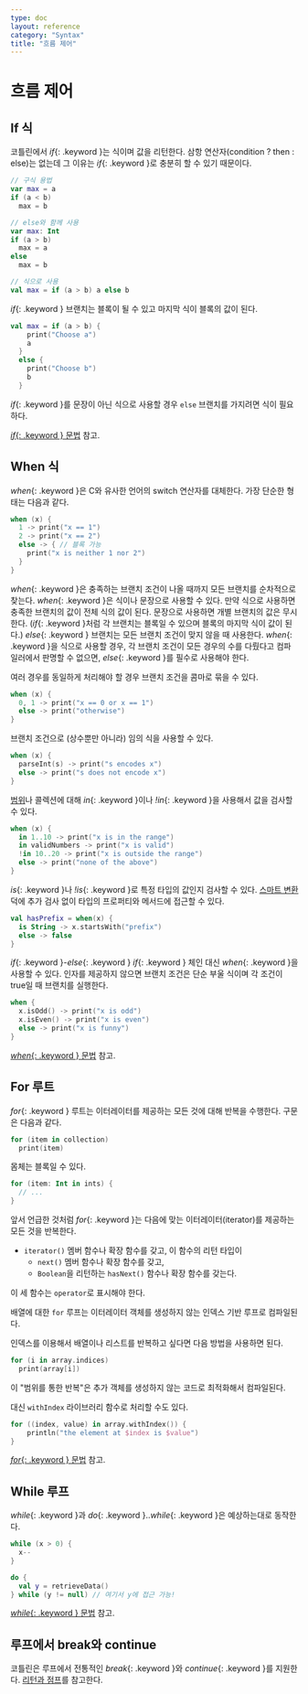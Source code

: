 ```yaml
---
type: doc
layout: reference
category: "Syntax"
title: "흐름 제어"
---
```


# 흐름 제어

## If 식

코틀린에서 *if*{: .keyword }는 식이며 값을 리턴한다.
삼항 연산자(condition ? then : else)는 없는데 그 이유는 *if*{: .keyword }로 충분히 할 수 있기 때문이다.

``` kotlin
// 구식 용법
var max = a
if (a < b)
  max = b

// else와 함께 사용
var max: Int
if (a > b)
  max = a
else
  max = b

// 식으로 사용
val max = if (a > b) a else b
```

*if*{: .keyword } 브랜치는 블록이 될 수 있고 마지막 식이 블록의 값이 된다.

``` kotlin
val max = if (a > b) {
    print("Choose a")
    a
  }
  else {
    print("Choose b")
    b
  }
```

*if*{: .keyword }를 문장이 아닌 식으로 사용할 경우 `else` 브랜치를 가지려면 식이 필요하다.

[*if*{: .keyword } 문법](grammar.html#if) 참고.

## When 식

*when*{: .keyword }은 C와 유사한 언어의 switch 연산자를 대체한다. 가장 단순한 형태는 다음과 같다.

``` kotlin
when (x) {
  1 -> print("x == 1")
  2 -> print("x == 2")
  else -> { // 블록 가능
    print("x is neither 1 nor 2")
  }
}
```

*when*{: .keyword }은 충족하는 브랜치 조건이 나올 때까지 모든 브랜치를 순차적으로 찾는다.
*when*{: .keyword }은 식이나 문장으로 사용할 수 있다. 만약 식으로 사용하면 충족한 브랜치의 값이 전체 식의 값이 된다.
문장으로 사용하면 개별 브랜치의 값은 무시한다. (*if*{: .keyword }처럼 각 브랜치는 블록일 수 있으며 블록의 마지막 식이 값이 된다.)
*else*{: .keyword } 브랜치는 모든 브랜치 조건이 맞지 않을 때 사용한다.
*when*{: .keyword }을 식으로 사용할 경우, 각 브랜치 조건이 모든 경우의 수를 다뤘다고 컴파일러에서 판명할 수 없으면,
*else*{: .keyword }를 필수로 사용해야 한다.

여러 경우를 동일하게 처리해야 할 경우 브랜치 조건을 콤마로 묶을 수 있다.

``` kotlin
when (x) {
  0, 1 -> print("x == 0 or x == 1")
  else -> print("otherwise")
}
```

브랜치 조건으로 (상수뿐만 아니라) 임의 식을 사용할 수 있다.

``` kotlin
when (x) {
  parseInt(s) -> print("s encodes x")
  else -> print("s does not encode x")
}
```

[범위](ranges.html)나 콜렉션에 대해 *in*{: .keyword }이나 *!in*{: .keyword }을 사용해서 값을 검사할 수 있다.

``` kotlin
when (x) {
  in 1..10 -> print("x is in the range")
  in validNumbers -> print("x is valid")
  !in 10..20 -> print("x is outside the range")
  else -> print("none of the above")
}
```

*is*{: .keyword }나 *!is*{: .keyword }로 특정 타입의 값인지 검사할 수 있다. [스마트 변환](typecasts.html#smart-casts) 덕에
추가 검사 없이 타입의 프로퍼티와 메서드에 접근할 수 있다.

```kotlin
val hasPrefix = when(x) {
  is String -> x.startsWith("prefix")
  else -> false
}
```

*if*{: .keyword }-*else*{: .keyword } *if*{: .keyword } 체인 대신 *when*{: .keyword }을 사용할 수 있다.
인자를 제공하지 않으면 브랜치 조건은 단순 부울 식이며 각 조건이 true일 때 브랜치를 실행한다.

``` kotlin
when {
  x.isOdd() -> print("x is odd")
  x.isEven() -> print("x is even")
  else -> print("x is funny")
}
```

[*when*{: .keyword } 문법](grammar.html#when) 참고.


## For 루트

*for*{: .keyword } 루트는 이터레이터를 제공하는 모든 것에 대해 반복을 수행한다. 구문은 다음과 같다.

``` kotlin
for (item in collection)
  print(item)
```

몸체는 블록일 수 있다.

``` kotlin
for (item: Int in ints) {
  // ...
}
```

앞서 언급한 것처럼 *for*{: .keyword }는 다음에 맞는 이터레이터(iterator)를 제공하는 모든 것을 반복한다.

* `iterator()` 멤버 함수나 확장 함수를 갖고, 이 함수의 리턴 타입이
  * `next()` 멤버 함수나 확장 함수를 갖고,
  * `Boolean`을 리턴하는 `hasNext()` 함수나 확장 함수를 갖는다.

이 세 함수는 `operator`로 표시해야 한다.

배열에 대한 `for` 루프는 이터레이터 객체를 생성하지 않는 인덱스 기반 루프로 컴파일된다.

인덱스를 이용해서 배열이나 리스트를 반복하고 싶다면 다음 방법을 사용하면 된다.

``` kotlin
for (i in array.indices)
  print(array[i])
```

이 "범위를 통한 반복"은 추가 객체를 생성하지 않는 코드로 최적화해서 컴파일된다.

대신 `withIndex` 라이브러리 함수로 처리할 수도 있다.

``` kotlin
for ((index, value) in array.withIndex()) {
    println("the element at $index is $value")
}
```

[*for*{: .keyword } 문법](grammar.html#for) 참고.

## While 루프

*while*{: .keyword }과 *do*{: .keyword }..*while*{: .keyword }은 예상하는대로 동작한다.

``` kotlin
while (x > 0) {
  x--
}

do {
  val y = retrieveData()
} while (y != null) // 여기서 y에 접근 가능!
```

[*while*{: .keyword } 문법](grammar.html#while) 참고.

## 루프에서 break와 continue

코틀린은 루프에서 전통적인 *break*{: .keyword }와 *continue*{: .keyword }를 지원한다. [리턴과 점프](returns.html)를 참고한다.
